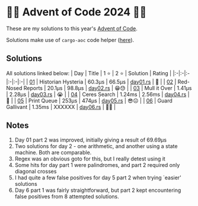 # :gift::christmas_tree: Advent of Code 2024 :christmas_tree::sparkles:

These are my solutions to this year's [Advent of Code](https://adventofcode.com/2024/).

Solutions make use of `cargo-aoc` code helper ([here](https://github.com/gobanos/cargo-aoc)).

## Solutions

All solutions linked below:
| Day | Title | 1 :star: | 2 :star: | Solution | Rating |
|:-|:-|:-|:-|:-|:-|
| [01](https://adventofcode.com/2024/day/1)  | Historian Hysteria              | 60.3µs | 66.5µs | [day01.rs](./src/day01.rs) | :christmas_tree: |
| [02](https://adventofcode.com/2024/day/2)  | Red-Nosed Reports               | 20.1µs | 98.8µs | [day02.rs](./src/day02.rs) | :grin::sweat:    |
| [03](https://adventofcode.com/2024/day/3)  | Mull it Over                    | 1.41µs | 2.28µs | [day03.rs](./src/day03.rs) | :sob:            |
| [04](https://adventofcode.com/2024/day/4)  | Ceres Search                    | 1.24ms | 2.56ms | [day04.rs](./src/day04.rs) | :woozy_face:     |
| [05](https://adventofcode.com/2024/day/5)  | Print Queue                     | 253µs  | 474µs  | [day05.rs](./src/day05.rs) | :sunglasses::frowning_face: |
| [06](https://adventofcode.com/2024/day/6)  | Guard Gallivant                 | 1.35ms | XXXXXX | [day06.rs](./src/day06.rs) | :hugs::cursing_face:        |

## Notes
1. Day 01 part 2 was improved, initially giving a result of 69.69µs
2. Two solutions for day 2 - one arithmetic, and another using a state machine. Both are comparable.
3. Regex was an obvious goto for this, but I really detest using it
4. Some hits for day part 1 were palindromes, and part 2 required only diagonal crosses
5. I had quite a few false positives for day 5 part 2 when trying `easier' solutions
6. Day 6 part 1 was fairly straightforward, but part 2 kept encountering false positives from 8 attempted solutions.